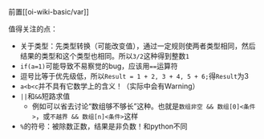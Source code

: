 前置[[oi-wiki-basic/var]]

值得关注的点：
- 关于类型：先类型转换（可能改变值），通过一定规则使两者类型相同，然后结果的类型和这个类型也相同。所以`3/2`这种得到整数`1`
- `if(a=1)`可能导致不易察觉的bug，应该用`==`运算符
- 逗号比等于优先级低，所以`Result = 1 + 2, 3 + 4, 5 + 6;`得`Result`为3
- `a<b<c`并不具有它数学上的含义！（实际中会有Warning）
- `||`和`&&`短路求值
  - 例如可以省去讨论“数组够不够长”这种。也就是`数组非空 && 数组[0]<条件>`，或`不越界 && 数组[n]<条件>`这样
- `%`的符号：被除数正数，结果是非负数！和python不同